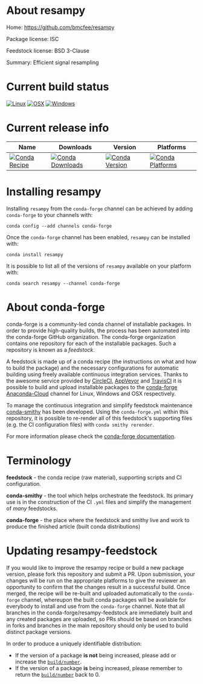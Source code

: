 About resampy
=============

Home: https://github.com/bmcfee/resampy

Package license: ISC

Feedstock license: BSD 3-Clause

Summary: Efficient signal resampling



Current build status
====================

[![Linux](https://img.shields.io/circleci/project/github/conda-forge/resampy-feedstock/master.svg?label=Linux)](https://circleci.com/gh/conda-forge/resampy-feedstock)
[![OSX](https://img.shields.io/travis/conda-forge/resampy-feedstock/master.svg?label=macOS)](https://travis-ci.org/conda-forge/resampy-feedstock)
[![Windows](https://img.shields.io/appveyor/ci/conda-forge/resampy-feedstock/master.svg?label=Windows)](https://ci.appveyor.com/project/conda-forge/resampy-feedstock/branch/master)

Current release info
====================

| Name | Downloads | Version | Platforms |
| --- | --- | --- | --- |
| [![Conda Recipe](https://img.shields.io/badge/recipe-resampy-green.svg)](https://anaconda.org/conda-forge/resampy) | [![Conda Downloads](https://img.shields.io/conda/dn/conda-forge/resampy.svg)](https://anaconda.org/conda-forge/resampy) | [![Conda Version](https://img.shields.io/conda/vn/conda-forge/resampy.svg)](https://anaconda.org/conda-forge/resampy) | [![Conda Platforms](https://img.shields.io/conda/pn/conda-forge/resampy.svg)](https://anaconda.org/conda-forge/resampy) |

Installing resampy
==================

Installing `resampy` from the `conda-forge` channel can be achieved by adding `conda-forge` to your channels with:

```
conda config --add channels conda-forge
```

Once the `conda-forge` channel has been enabled, `resampy` can be installed with:

```
conda install resampy
```

It is possible to list all of the versions of `resampy` available on your platform with:

```
conda search resampy --channel conda-forge
```


About conda-forge
=================

conda-forge is a community-led conda channel of installable packages.
In order to provide high-quality builds, the process has been automated into the
conda-forge GitHub organization. The conda-forge organization contains one repository
for each of the installable packages. Such a repository is known as a *feedstock*.

A feedstock is made up of a conda recipe (the instructions on what and how to build
the package) and the necessary configurations for automatic building using freely
available continuous integration services. Thanks to the awesome service provided by
[CircleCI](https://circleci.com/), [AppVeyor](http://www.appveyor.com/)
and [TravisCI](https://travis-ci.org/) it is possible to build and upload installable
packages to the [conda-forge](https://anaconda.org/conda-forge)
[Anaconda-Cloud](http://docs.anaconda.org/) channel for Linux, Windows and OSX respectively.

To manage the continuous integration and simplify feedstock maintenance
[conda-smithy](http://github.com/conda-forge/conda-smithy) has been developed.
Using the ``conda-forge.yml`` within this repository, it is possible to re-render all of
this feedstock's supporting files (e.g. the CI configuration files) with ``conda smithy rerender``.

For more information please check the [conda-forge documentation](https://conda-forge.org/docs/).

Terminology
===========

**feedstock** - the conda recipe (raw material), supporting scripts and CI configuration.

**conda-smithy** - the tool which helps orchestrate the feedstock.
                   Its primary use is in the construction of the CI ``.yml`` files
                   and simplify the management of *many* feedstocks.

**conda-forge** - the place where the feedstock and smithy live and work to
                  produce the finished article (built conda distributions)


Updating resampy-feedstock
==========================

If you would like to improve the resampy recipe or build a new
package version, please fork this repository and submit a PR. Upon submission,
your changes will be run on the appropriate platforms to give the reviewer an
opportunity to confirm that the changes result in a successful build. Once
merged, the recipe will be re-built and uploaded automatically to the
`conda-forge` channel, whereupon the built conda packages will be available for
everybody to install and use from the `conda-forge` channel.
Note that all branches in the conda-forge/resampy-feedstock are
immediately built and any created packages are uploaded, so PRs should be based
on branches in forks and branches in the main repository should only be used to
build distinct package versions.

In order to produce a uniquely identifiable distribution:
 * If the version of a package **is not** being increased, please add or increase
   the [``build/number``](http://conda.pydata.org/docs/building/meta-yaml.html#build-number-and-string).
 * If the version of a package **is** being increased, please remember to return
   the [``build/number``](http://conda.pydata.org/docs/building/meta-yaml.html#build-number-and-string)
   back to 0.